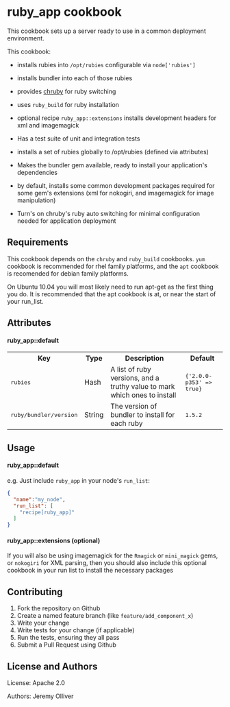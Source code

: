 ruby_app cookbook
==========================
This cookbook sets up a server ready to use in a common deployment environment.

This cookbook:

* installs rubies into `/opt/rubies` configurable via `node['rubies']`
* installs bundler into each of those rubies
* provides [chruby](https://github.com/postmodern/chruby) for ruby switching
* uses `ruby_build` for ruby installation
* optional recipe `ruby_app::extensions` installs development headers for xml and imagemagick
* Has a test suite of unit and integration tests

* installs a set of rubies globally to /opt/rubies (defined via attributes)
* Makes the bundler gem available, ready to install your application's dependencies
* by default, installs some common development packages required for some gem's extensions (xml for nokogiri, and imagemagick for image manipulation)
* Turn's on chruby's ruby auto switching for minimal configuration needed for application deployment

Requirements
------------

This cookbook depends on the `chruby` and `ruby_build` cookbooks. `yum` cookbook is recommended for rhel family platforms, and the `apt` cookbook is recomended for debian family platforms.

On Ubuntu 10.04 you will most likely need to run apt-get as the first thing you do. It is recommended that the apt cookbook is at, or near the start of your run_list.

Attributes
----------

#### ruby_app::default
<table>
  <tr>
    <th>Key</th>
    <th>Type</th>
    <th>Description</th>
    <th>Default</th>
  </tr>
  <tr>
    <td><tt>rubies</tt></td>
    <td>Hash</td>
    <td>A list of ruby versions, and a truthy value to mark which ones to install</td>
    <td><tt>{'2.0.0-p353' => true}</tt></td>
  </tr>
  <tr>
    <td><tt>ruby/bundler/version</tt></td>
    <td>String</td>
    <td>The version of bundler to install for each ruby</td>
    <td><tt>1.5.2</tt></td>
  </tr>
</table>

Usage
-----
#### ruby_app::default

e.g.
Just include `ruby_app` in your node's `run_list`:

```json
{
  "name":"my_node",
  "run_list": [
    "recipe[ruby_app]"
  ]
}
```

#### ruby_app::extensions (optional)

If you will also be using imagemagick for the `Rmagick` or `mini_magick` gems, or `nokogiri` for XML parsing, then you should also include this optional cookbook in your run list
to install the necessary packages

Contributing
------------

1. Fork the repository on Github
2. Create a named feature branch (like `feature/add_component_x`)
3. Write your change
4. Write tests for your change (if applicable)
5. Run the tests, ensuring they all pass
6. Submit a Pull Request using Github

License and Authors
-------------------
License: Apache 2.0

Authors: Jeremy Olliver
